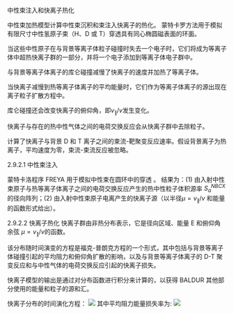 中性束注入和快离子热化

中性束加热模型计算中性束沉积和束注入快离子的热化。
蒙特卡罗方法用于模拟有限尺寸中性氢原子束（H、D 或 T）穿透具有同心椭圆磁表面的环面。

当这些中性原子在与背景等离子体粒子碰撞时失去一个电子时，它们将成为等离子体中超热快离子群的一部分，并将一个电子添加到等离子体电子群中。

与背景等离子体离子的库仑碰撞减慢了快离子的速度并加热了等离子体。

当快离子减慢到热等离子体离子的平均能量时，它们作为等离子体离子的源出现在离子粒子扩散方程中。

库仑碰撞还会改变快离子的俯仰角，即$v_{\parallel}/v$发生变化。

快离子与存在的热中性气体之间的电荷交换反应会从快离子群中去除粒子。

计算了快离子与背景 D 和 T 离子之间的束流-靶聚变反应速率。假设背景离子为热离子，平均速度为零，束流-束流反应被忽略。

2.9.2.1 中性束注入

蒙特卡洛程序 FREYA 用于模拟中性束在圆环中的穿透 。
结果为：(1) 由入射中性束原子与热等离子体离子之间的电荷交换反应产生的热中性粒子体积源率 $S_a^{NBCX}$ 的径向阵列；(2) 由入射中性束原子电离产生的快离子源（以半径$\mu=v_{\parallel}/v$ 和能量的函数形式给出）。

2.9.2.2 快离子热化
快离子群由非热分布表示，它是径向区域、能量 E 和俯仰角余弦 $\mu=v_{\parallel}/v$的函数。

该分布随时间演变的方程是福克-普朗克方程的一个形式，其中包括与背景等离子体碰撞引起的平均阻力和俯仰角扩散的影响，以及与背景等离子体离子的 D-T 聚变反应和与中性气体的电荷交换反应引起的快离子损失。

快离子模型的输出是通过对分布函数进行积分来计算的，以获得 BALDUR 其他部分使用的能量和粒子的源和汇。

快离子分布的时间演化方程：
![](https://s2.loli.net/2024/10/25/SFAkViUxyLuNqEv.png)
其中平均阻力能量损失率为:
![](https://s2.loli.net/2024/10/25/gpSr5Y3asLuPNVW.png)

<!--stackedit_data:
eyJoaXN0b3J5IjpbLTIzOTU5MDgyLC0xNjk3NTE0MTI2LDE4Mj
Y5NjY1MTRdfQ==
-->